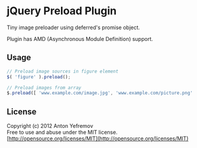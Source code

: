 # jQuery Preload Plugin

Tiny image preloader using deferred's promise object.

Plugin has AMD (Asynchronous Module Definition) support.

## Usage

```js
// Preload image sources in figure element
$( 'figure' ).preload();

// Preload images from array
$.preload([ 'www.example.com/image.jpg', 'www.example.com/picture.png' ]);
```

## License

Copyright (c) 2012 Anton Yefremov  
Free to use and abuse under the MIT license.  
[http://opensource.org/licenses/MIT](http://opensource.org/licenses/MIT)
